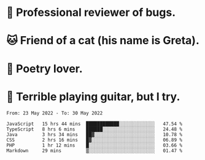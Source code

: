 # 🐛 Professional reviewer of bugs.
# 🐱 Friend of a cat (his name is Greta).
# 📜 Poetry lover.
# 🎸 Terrible playing guitar, but I try.

<!--START_SECTION:waka-->

```text
From: 23 May 2022 - To: 30 May 2022

JavaScript   15 hrs 44 mins  ████████████░░░░░░░░░░░░░   47.54 %
TypeScript   8 hrs 6 mins    ██████░░░░░░░░░░░░░░░░░░░   24.48 %
Java         3 hrs 34 mins   ██▓░░░░░░░░░░░░░░░░░░░░░░   10.78 %
CSS          2 hrs 16 mins   █▓░░░░░░░░░░░░░░░░░░░░░░░   06.89 %
PHP          1 hr 12 mins    █░░░░░░░░░░░░░░░░░░░░░░░░   03.66 %
Markdown     29 mins         ▒░░░░░░░░░░░░░░░░░░░░░░░░   01.47 %
```

<!--END_SECTION:waka-->
